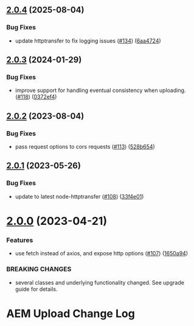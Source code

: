## [2.0.4](https://github.com/adobe/aem-upload/compare/v2.0.3...v2.0.4) (2025-08-04)


### Bug Fixes

* update httptransfer to fix logging issues ([#134](https://github.com/adobe/aem-upload/issues/134)) ([6aa4724](https://github.com/adobe/aem-upload/commit/6aa4724f57662dbdb89f08871cd97f1d643aad6e))

## [2.0.3](https://github.com/adobe/aem-upload/compare/v2.0.2...v2.0.3) (2024-01-29)


### Bug Fixes

* improve support for handling eventual consistency when uploading. ([#118](https://github.com/adobe/aem-upload/issues/118)) ([0372ef4](https://github.com/adobe/aem-upload/commit/0372ef460dacb9c837a698ac9826a254e28adfe1))

## [2.0.2](https://github.com/adobe/aem-upload/compare/v2.0.1...v2.0.2) (2023-08-04)


### Bug Fixes

* pass request options to cors requests ([#113](https://github.com/adobe/aem-upload/issues/113)) ([528b654](https://github.com/adobe/aem-upload/commit/528b65497de300f6d22a4b81d54dd49f907e47f3))

## [2.0.1](https://github.com/adobe/aem-upload/compare/v2.0.0...v2.0.1) (2023-05-26)


### Bug Fixes

* update to latest node-httptransfer ([#108](https://github.com/adobe/aem-upload/issues/108)) ([33f4e01](https://github.com/adobe/aem-upload/commit/33f4e01ca22dfcf759954a9373c6d980ad6f2430))

# [2.0.0](https://github.com/adobe/aem-upload/compare/v1.5.0...v2.0.0) (2023-04-21)


### Features

* use fetch instead of axios, and expose http options ([#107](https://github.com/adobe/aem-upload/issues/107)) ([1650a94](https://github.com/adobe/aem-upload/commit/1650a940279f41d420487c58da66b2c31eec0804))


### BREAKING CHANGES

* several classes and underlying functionality changed. See upgrade guide for details.

# AEM Upload Change Log
